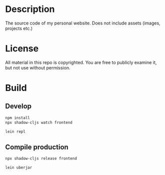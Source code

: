 # Description

The source code of my personal website. Does not include assets (images, projects etc.)

# License

All material in this repo is copyrighted. You are free to publicly examine it, but not use without permission.

# Build

## Develop

```bash
npm install
npx shadow-cljs watch frontend
```

```bash
lein repl
```

## Compile production

```bash
npx shadow-cljs release frontend
```

```bash
lein uberjar
```
